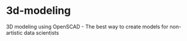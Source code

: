 # 3d-modeling
3D modeling using OpenSCAD - The best way to create models for non-artistic data scientists
